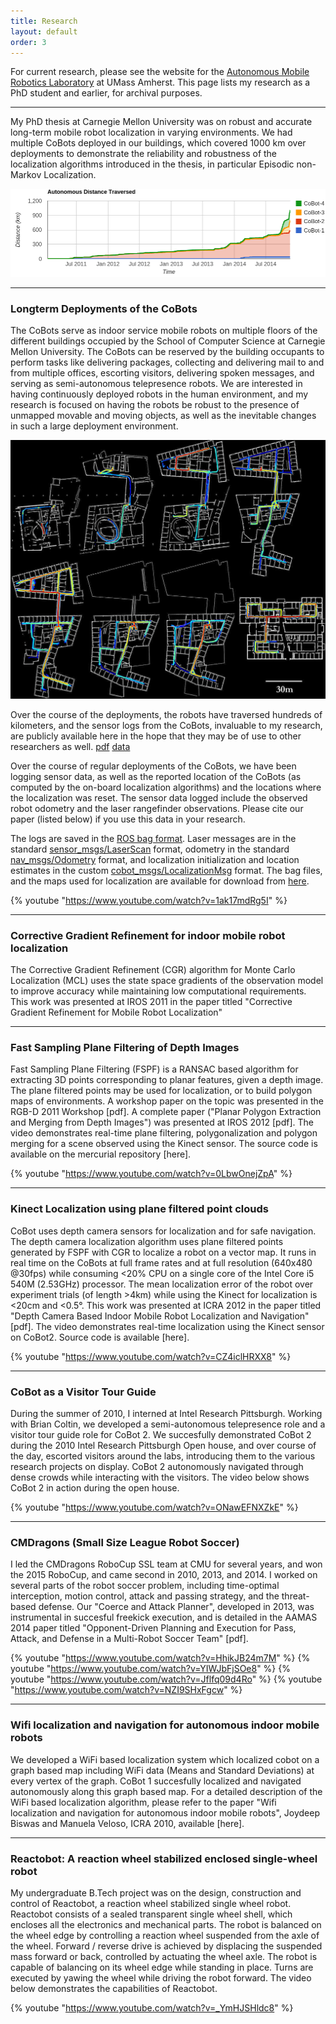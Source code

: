 ```yaml
---
title: Research
layout: default
order: 3
---
```


For current research, please see the website for the [Autonomous Mobile Robotics
Laboratory](https://amrl.cs.umass.edu) at UMass Amherst. This page lists my
research as a PhD student and earlier, for archival purposes.

---

My PhD thesis at Carnegie Mellon University was on robust and accurate long-term
mobile robot localization in varying environments. We had multiple CoBots
deployed in our buildings, which covered 1000 km over deployments to demonstrate
the reliability and robustness of the localization algorithms 
introduced in the thesis, in particular Episodic non-Markov Localization.

![Progress of the 1,000km challenge](assets/images/1000k_progress.png) 

---

### Longterm Deployments of the CoBots

The CoBots serve as indoor service mobile robots on multiple floors of the
different buildings occupied by the School of Computer Science at Carnegie
Mellon University. The CoBots can be reserved by the building occupants to
perform tasks like delivering packages, collecting and delivering mail to and
from multiple offices, escorting visitors, delivering spoken messages, and
serving as semi-autonomous telepresence robots. We are interested in having
continuously deployed robots in the human environment, and my research is
focused on having the robots be robust to the presence of unmapped movable and
moving objects, as well as the inevitable changes in such a large deployment
environment.

![Deployments of the CoBots](assets/images/cobot_longterm.jpg) 

Over the course of the deployments, the robots have traversed hundreds of
kilometers, and the sensor logs from the CoBots, invaluable to my research, are
publicly available here in the hope that they may be of use to other researchers
as well. [pdf]() [data](https://www.cs.cmu.edu/~coral/cobot/data.html)

Over the course of regular deployments of the CoBots, we have been logging
sensor data, as well as the reported location of the CoBots (as computed by the
on-board localization algorithms) and the locations where the localization was
reset. The sensor data logged include the observed robot odometry and the laser
rangefinder observations. Please cite our paper (listed below) if you use this
data in your research. 


The logs are saved in the [ROS bag format](http://www.ros.org/wiki/Bags). Laser messages are in the standard
[sensor_msgs/LaserScan](http://docs.ros.org/api/sensor_msgs/html/msg/LaserScan.html) format, odometry in the standard [nav_msgs/Odometry](http://docs.ros.org/api/nav_msgs/html/msg/Odometry.html) format,
and localization initialization and location estimates in the custom
[cobot_msgs/LocalizationMsg](assets/LocalizationMsg.msg) format. The bag files,
and the maps used for localization  are available for download from
[here](https://drive.google.com/drive/folders/156FOy0Y-bmk7R_Y3xS8Ubl1C--h3aAWO?usp=sharing).

 {% youtube "https://www.youtube.com/watch?v=1ak17mdRg5I" %}

---

### Corrective Gradient Refinement for indoor mobile robot localization
The Corrective Gradient Refinement (CGR) algorithm for Monte Carlo Localization
(MCL) uses the state space gradients of the observation model to improve
accuracy while maintaining low computational requirements. This work was
presented at IROS 2011 in the paper titled "Corrective Gradient Refinement for
Mobile Robot Localization"

---

### Fast Sampling Plane Filtering of Depth Images

Fast Sampling Plane Filtering (FSPF) is a RANSAC based algorithm for extracting
3D points corresponding to planar features, given a depth image. The plane
filtered points may be used for localization, or to build polygon maps of
environments. A workshop paper on the topic was presented in the RGB-D 2011
Workshop [pdf]. A complete paper ("Planar Polygon Extraction and Merging from
Depth Images") was presented at IROS 2012 [pdf]. The video demonstrates
real-time plane filtering, polygonalization and polygon merging for a scene
observed using the Kinect sensor. The source code is available on the mercurial
repository [here].


{% youtube "https://www.youtube.com/watch?v=0LbwOnejZpA" %}

---

### Kinect Localization using plane filtered point clouds

CoBot uses depth camera sensors for localization and for safe navigation. The
depth camera localization algorithm uses plane filtered points generated by FSPF
with CGR to localize a robot on a vector map. It runs in real time on the CoBots
at full frame rates and at full resolution (640x480 @30fps) while consuming <20%
CPU on a single core of the Intel Core i5 540M (2.53GHz) processor. The mean
localization error of the robot over experiment trials (of length >4km) while
using the Kinect for localization is <20cm and <0.5°. This work was presented at
ICRA 2012 in the paper titled "Depth Camera Based Indoor Mobile Robot
Localization and Navigation" [pdf]. The video demonstrates real-time
localization using the Kinect sensor on CoBot2. Source code is available [here].

{% youtube "https://www.youtube.com/watch?v=CZ4iclHRXX8" %}


---

### CoBot as a Visitor Tour Guide

During the summer of 2010, I interned at Intel Research Pittsburgh. Working with
Brian Coltin, we developed a semi-autonomous telepresence role and a visitor
tour guide role for CoBot 2. We succesfully demonstrated CoBot 2 during the 2010
Intel Research Pittsburgh Open house, and over course of the day, escorted
visitors around the labs, introducing them to the various research projects on
display. CoBot 2 autonomously navigated through dense crowds while interacting
with the visitors. The video below shows CoBot 2 in action during the open
house.

{% youtube "https://www.youtube.com/watch?v=ONawEFNXZkE" %}

---

### CMDragons (Small Size League Robot Soccer)

I led the CMDragons RoboCup SSL team at CMU for several years, and won the 2015
RoboCup, and came second in 2010, 2013, and 2014. I worked on several parts of
the robot soccer problem, including time-optimal interception, motion control,
attack and passing strategy, and the threat-based defense. Our "Coerce and
Attack Planner", developed in 2013, was instrumental in succesful freekick
execution, and is detailed in the AAMAS 2014 paper titled "Opponent-Driven
Planning and Execution for Pass, Attack, and Defense in a Multi-Robot Soccer
Team" [pdf].

{% youtube "https://www.youtube.com/watch?v=HhikJB24m7M" %}
{% youtube "https://www.youtube.com/watch?v=YIWJbFjSOe8" %}
{% youtube "https://www.youtube.com/watch?v=Jflfq09d4Ro" %}
{% youtube "https://www.youtube.com/watch?v=NZI9SHxFgcw" %}

---

### Wifi localization and navigation for autonomous indoor mobile robots

We developed a WiFi based localization system which localized cobot on a graph
based map including WiFi data (Means and Standard Deviations) at every vertex of
the graph. CoBot 1 succesfully localized and navigated autonomously along this
graph based map. For a detailed description of the WiFi based localization
algorithm, please refer to the paper "Wifi localization and navigation for
autonomous indoor mobile robots", Joydeep Biswas and Manuela Veloso, ICRA 2010,
available [here].

---

### Reactobot: A reaction wheel stabilized enclosed single-wheel robot

My undergraduate B.Tech project was on the design, construction and control of
Reactobot, a reaction wheel stabilized single wheel robot. Reactobot consists of
a sealed transparent single wheel shell, which encloses all the electronics and
mechanical parts. The robot is balanced on the wheel edge by controlling a
reaction wheel suspended from the axle of the wheel. Forward / reverse drive is
achieved by displacing the suspended mass forward or back, controlled by
actuating the wheel axle. The robot is capable of balancing on its wheel edge
while standing in place. Turns are executed by yawing the wheel while driving
the robot forward. The video below demonstrates the capabilities of Reactobot.

{% youtube "https://www.youtube.com/watch?v=_YmHJSHldc8" %}